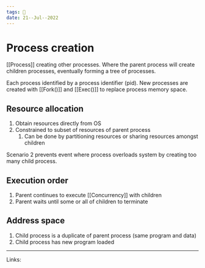 ```yaml
---
tags: 🌱
date: 21--Jul--2022
---
```


# Process creation

[[Process]] creating other processes. Where the parent process will create children processes, eventually forming a tree of processes.

Each process identified by a process identifier (pid). New processes are created with [[Fork()]] and [[Exec()]] to replace process memory space.

## Resource allocation
1. Obtain resources directly from OS
2. Constrained to subset of resources of parent process
    1. Can be done by partitioning resources or sharing resources amongst children

Scenario 2 prevents event where process overloads system by creating too many child process.

## Execution order
1. Parent continues to execute [[Concurrency]] with children
2. Parent waits until some or all of children to terminate

## Address space
1. Child process is a duplicate of parent process (same program and data)
2. Child process has new program loaded

---
Links: 